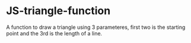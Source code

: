 # JS-triangle-function
A function to draw a triangle using 3 parameteres, first two is the starting point and the 3rd is the length of a line.
